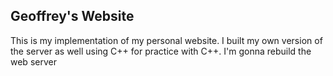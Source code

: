 

## Geoffrey's Website



This is my implementation of my personal website. 
I built my own version of the server as well using C++ for practice with C++.
I'm gonna rebuild the web server